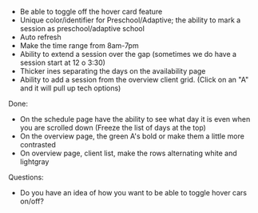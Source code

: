 - Be able to toggle off the hover card feature
- Unique color/identifier for Preschool/Adaptive; the ability to mark a session as preschool/adaptive school
- Auto refresh
- Make the time range from 8am-7pm
- Ability to extend a session over the gap (sometimes we do have a session start at 12 o 3:30)
- Thicker ines separating the days on the availability page
- Ability to add a session from the overview client grid. (Click on an "A" and it will pull up tech options)

Done:

- On the schedule page have the ability to see what day it is even when you are scrolled down (Freeze the list of days at the top)
- On the overview page, the green A's bold or make them a little more contrasted
- On overview page, client list, make the rows alternating white and lightgray

Questions:

- Do you have an idea of how you want to be able to toggle hover cars on/off?
